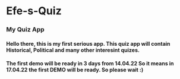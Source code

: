 # Efe-s-Quiz
### My Quiz App
#### Hello there, this is my first serious app. This quiz app will contain Historical, Political and many other interesint quizes. 
#### The first demo will be ready in 3 days from 14.04.22 So it means in 17.04.22 the first DEMO will be ready. So please wait :)
